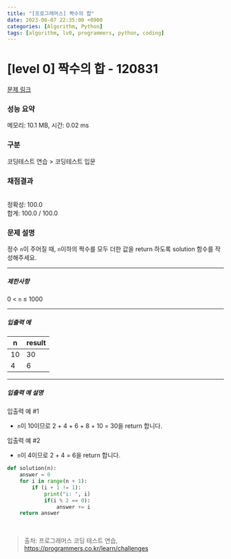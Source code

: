 ```yaml
---
title: "[프로그래머스] 짝수의 합"
date: 2023-06-07 22:35:00 +0900
categories: [Algorithm, Python]
tags: [algorithm, lv0, programmers, python, coding]
---
```


# [level 0] 짝수의 합 - 120831

[문제 링크](https://school.programmers.co.kr/learn/courses/30/lessons/120831)

### 성능 요약

메모리: 10.1 MB, 시간: 0.02 ms

### 구분

코딩테스트 연습 > 코딩테스트 입문

### 채점결과

<br/>정확성: 100.0<br/>합계: 100.0 / 100.0

### 문제 설명

<p>정수 <code>n</code>이 주어질 때, <code>n</code>이하의 짝수를 모두 더한 값을 return 하도록 solution 함수를 작성해주세요.</p>

<hr>

<h5>제한사항</h5>

<p>0 &lt; <code>n</code> ≤ 1000</p>

<hr>

<h5>입출력 예</h5>

| n  | result |
|----|--------|
| 10 | 30     |
| 4  | 6      |

<hr>

<h5>입출력 예 설명</h5>

<p>입출력 예 #1</p>

<ul>
<li><code>n</code>이 10이므로 2 + 4 + 6 + 8 + 10 = 30을 return 합니다.</li>
</ul>

<p>입출력 예 #2</p>

<ul>
<li><code>n</code>이 4이므로 2 + 4 = 6을 return 합니다.</li>
</ul>

```python
def solution(n):
    answer = 0
    for i in range(n + 1):
        if (i + 1 != 1):
            print("i: ", i)
            if(i % 2 == 0):
                answer += i
    return answer
```

<br>

> 출처: 프로그래머스 코딩 테스트 연습, https://programmers.co.kr/learn/challenges
